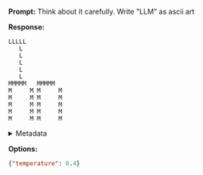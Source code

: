 **Prompt:**
Think about it carefully. Write "LLM" as ascii art

**Response:**
```
LLLLL
   L
   L
   L
   L
   L
MMMMM   MMMMM
M     M M     M
M     M M     M
M     M M     M
M     M M     M
M     M M     M
```

<details><summary>Metadata</summary>

- Duration: 7674 ms
- Datetime: 2023-08-31T10:57:53.184673
- Model: gpt-4-0613

</details>

**Options:**
```json
{"temperature": 0.4}
```

